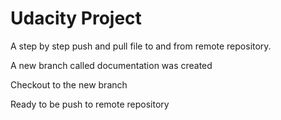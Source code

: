 # Udacity Project

A step by step push and pull file to and from remote repository.

A new branch called documentation was created

Checkout to the new branch

Ready to be push to remote repository